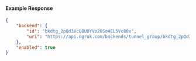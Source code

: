 <!-- Code generated for API Clients. DO NOT EDIT. -->

#### Example Response

```json
{
	"backend": {
		"id": "bkdtg_2pQd3VcQBUDYVo2OSo4EL5Vc80x",
		"uri": "https://api.ngrok.com/backends/tunnel_group/bkdtg_2pQd3VcQBUDYVo2OSo4EL5Vc80x"
	},
	"enabled": true
}
```
